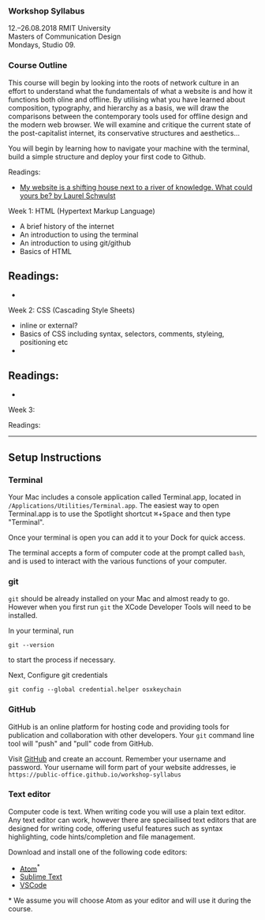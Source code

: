 ### Workshop Syllabus
12.–26.08.2018 RMIT University<br>
Masters of Communication Design<br>
Mondays, Studio 09.

### Course Outline
This course will begin by looking into the roots of network culture in an effort to understand what the fundamentals of what a website is and how it functions both oline and offline. By utilising what you have learned about composition, typography, and hierarchy as a basis, we will draw the comparisons between the contemporary tools used for offline design and the modern web browser. We will examine and critique the current state of the post-capitalist internet, its conservative structures and aesthetics... 

You will begin by learning how to navigate your machine with the terminal, build a simple structure and deploy your first code to Github. 

Readings:
- [My website is a shifting house next to a river of knowledge. What could yours be? by Laurel Schwulst](https://thecreativeindependent.com/people/laurel-schwulst-my-website-is-a-shifting-house-next-to-a-river-of-knowledge-what-could-yours-be/)

Week 1: HTML (Hypertext Markup Language)
- A brief history of the internet
- An introduction to using the terminal
- An introduction to using git/github
- Basics of HTML

Readings:
-
-

Week 2: CSS (Cascading Style Sheets)
- inline or external?
- Basics of CSS including syntax, selectors, comments, styleing, positioning etc
- 

Readings:
-
-

Week 3:

Readings:

----

## Setup Instructions

### Terminal

Your Mac includes a console application called Terminal.app, located in `/Applications/Utilities/Terminal.app`. The easiest way to open Terminal.app is to use the Spotlight shortcut <kbd>⌘</kbd>+<kbd>Space</kbd> and then type "Terminal".

Once your terminal is open you can add it to your Dock for quick access.

The terminal accepts a form of computer code at the prompt called `bash`, and is used to interact with the various functions of your computer.

### git

`git` should be already installed on your Mac and almost ready to go. However when you first run `git` the XCode Developer Tools will need to be installed.

In your terminal, run
```
git --version
```
to start the process if necessary.

Next, Configure git credentials
```
git config --global credential.helper osxkeychain
```

### GitHub

GitHub is an online platform for hosting code and providing tools for publication and collaboration with other developers. Your `git` command line tool will "push" and "pull" code from GitHub.

Visit [GitHub](https://github.com) and create an account.
Remember your username and password.
Your username will form part of your website addresses, ie `https://public-office.github.io/workshop-syllabus`

### Text editor

Computer code is text. When writing code you will use a plain text editor. Any text editor can work, however there are speciailised text editors that are designed for writing code, offering useful features such as syntax highlighting, code hints/completion and file management.

Download and install one of the following code editors:

  * [Atom](https://atom.io/)<sup>*</sup>
  * [Sublime Text](https://www.sublimetext.com/)
  * [VSCode](https://code.visualstudio.com/)

\* We assume you will choose Atom as your editor and will use it during the course.
